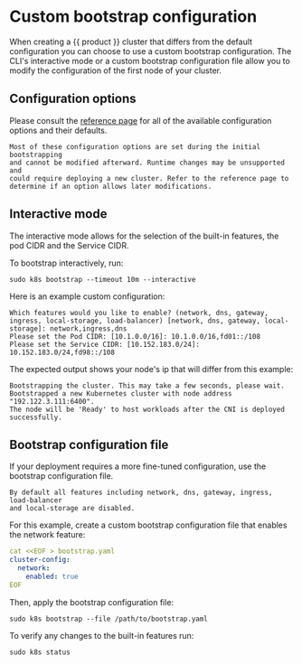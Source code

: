 # Custom bootstrap configuration

When creating a {{ product }} cluster that differs from the default
configuration you can choose to use a custom bootstrap configuration.
The CLI's interactive mode or a custom bootstrap configuration file allow you
to modify the configuration of the first node of your cluster. 

## Configuration options

Please consult the [reference page] for all of the
available configuration options and their defaults. 

``` {note}
Most of these configuration options are set during the initial bootstrapping
and cannot be modified afterward. Runtime changes may be unsupported and
could require deploying a new cluster. Refer to the reference page to
determine if an option allows later modifications.
```

## Interactive mode

The interactive mode allows for the selection of the built-in features, the pod
CIDR and the Service CIDR.

To bootstrap interactively, run:

```
sudo k8s bootstrap --timeout 10m --interactive
```

Here is an example custom configuration:

```
Which features would you like to enable? (network, dns, gateway, ingress, local-storage, load-balancer) [network, dns, gateway, local-storage]: network,ingress,dns
Please set the Pod CIDR: [10.1.0.0/16]: 10.1.0.0/16,fd01::/108
Please set the Service CIDR: [10.152.183.0/24]: 10.152.183.0/24,fd98::/108
```

The expected output shows your node's ip that will differ from this example:

```
Bootstrapping the cluster. This may take a few seconds, please wait.
Bootstrapped a new Kubernetes cluster with node address "192.122.3.111:6400".
The node will be 'Ready' to host workloads after the CNI is deployed successfully.
```

## Bootstrap configuration file

If your deployment requires a more fine-tuned configuration, use the bootstrap
configuration file. 

``` {note}
By default all features including network, dns, gateway, ingress, load-balancer
and local-storage are disabled.
```

For this example, create a custom bootstrap configuration file that enables
the network feature:

```yaml
cat <<EOF > bootstrap.yaml
cluster-config:
  network:
    enabled: true
EOF
```

Then, apply the bootstrap configuration file:

```
sudo k8s bootstrap --file /path/to/bootstrap.yaml
```

To verify any changes to the built-in features run:

```
sudo k8s status
```

<!-- LINKS -->

[reference page]: /src/snap/reference/bootstrap-config-reference.md
